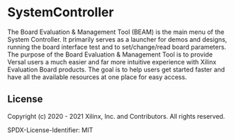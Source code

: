# SystemController
The Board Evaluation & Management Tool (BEAM) is the main menu of the System Controller. It primarily serves as a launcher for demos and designs, running the board interface test and to set/change/read board parameters.
The purpose of the Board Evaluation & Management Tool is to provide Versal users a much easier and far more intuitive experience with Xilinx Evaluation Board products. The goal is to help users get started faster and have all the available resources at one place for easy access.

## License

Copyright (c) 2020 - 2021 Xilinx, Inc. and Contributors. All rights reserved.

SPDX-License-Identifier: MIT

